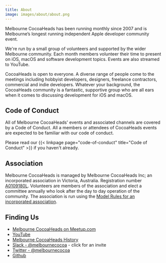 ```yaml
---
title: About
image: images/about/about.png
---
```


Melbourne CocoaHeads has been running monthly since 2007 and is Melbourne’s longest running independent Apple developer community event.

We're run by a small group of volunteers and supported by the wider Melbourne community. Each month members volunteer their time to present on iOS, macOS and software development topics. Events are also streamed to YouTube.

CocoaHeads is open to everyone. A diverse range of people come to the meetings including hobbyist developers, designers, freelance contractors, commercial and indie developers. Whatever your background, the CocoaHeads community is a fantastic, supportive group who are all ears when it comes to discussing development for iOS and macOS.

## Code of Conduct

All of Melbourne CocoaHeads' events and associated channels are covered by a Code of Conduct. All a members or attendees of CocoaHeads events are expected to be familiar with our code of conduct.

Please read our {{< linkpage page="code-of-conduct" title="Code of Conduct" >}} if you haven't already.

## Association

Melbourne CocoaHeads is managed by Melbourne CocoaHeads Inc; an incorporated association in Victoria, Australia. Registration number [A0109180L](https://www.consumer.vic.gov.au/clubs-and-fundraising/incorporated-associations/search-for-an-incorporated-association?id=592c0e2e-9f62-ea11-a811-000d3a851f9b). Volunteers are members of the association and elect a committee annually who look after the day to day operation of the community. The association is run using the [Model Rules for an incorporated association](https://www.consumer.vic.gov.au/clubs-and-fundraising/incorporated-associations/running-an-incorporated-association/rules#model-rules).

## Finding Us

* [Melbourne CocoaHeads on Meetup.com](https://www.meetup.com/Melbourne-CocoaHeads)
* [YouTube](http://www.youtube.com/channel/UCpTDVzUkk9ieAyVyUi28bWw)
* [Melbourne CocoaHeads History](https://github.com/melbournecocoa/MelbourneCocoaheadsHistory)
* [Slack - @melbournecocoa]({{<slacklink>}}) - click for an invite
* [Twitter - @melbournecocoa](https://www.twitter.com/melbournecocoa)
* [Github](https://github.com/melbournecocoa)